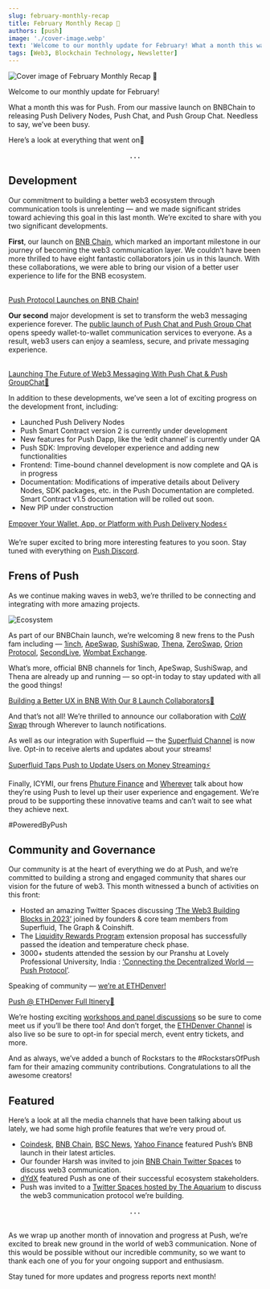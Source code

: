 ```yaml
---
slug: february-monthly-recap
title: February Monthly Recap 🚀
authors: [push]
image: './cover-image.webp'
text: 'Welcome to our monthly update for February! What a month this was for Push. From our massive launch on BNBChain to releasing Push Delivery Nodes, Push Chat, and Push Group Chat. Needless to say, we’ve been busy.'
tags: [Web3, Blockchain Technology, Newsletter]
---
```


![Cover image of February Monthly Recap 🚀](./cover-image.webp)

<!--truncate-->

Welcome to our monthly update for February!

What a month this was for Push. From our massive launch on BNBChain to releasing Push Delivery Nodes, Push Chat, and Push Group Chat. Needless to say, we’ve been busy.

Here’s a look at everything that went on🤩

<center><b>.   .   .</b></center>

## Development

Our commitment to building a better web3 ecosystem through communication tools is unrelenting — and we made significant strides toward achieving this goal in this last month. We’re excited to share with you two significant developments.

<b>First</b>, our launch on <a href="https://x.com/PushChain/status/1625812049379971073">BNB Chain</a>, which marked an important milestone in our journey of becoming the web3 communication layer. We couldn’t have been more thrilled to have eight fantastic collaborators join us in this launch. With these collaborations, we were able to bring our vision of a better user experience to life for the BNB ecosystem.<br/><br/>

[Push Protocol Launches on BNB Chain!](https://medium.com/push-protocol/push-protocol-launches-on-bnb-chain-25482b0ba046?source=post_page-----accc0e684afb--------------------------------)

<b>Our second</b> major development is set to transform the web3 messaging experience forever. The <a href="https://medium.com/push-protocol/launching-the-future-of-web3-messaging-with-push-chat-push-group-chat-de4cb7a65231">public launch of Push Chat and Push Group Chat</a> opens speedy wallet-to-wallet communication services to everyone. As a result, web3 users can enjoy a seamless, secure, and private messaging experience.<br/><br/>

[Launching The Future of Web3 Messaging With Push Chat & Push GroupChat🚀](https://medium.com/push-protocol/launching-the-future-of-web3-messaging-with-push-chat-push-group-chat-de4cb7a65231?source=post_page-----accc0e684afb--------------------------------)

In addition to these developments, we’ve seen a lot of exciting progress on the development front, including:

- Launched Push Delivery Nodes
- Push Smart Contract version 2 is currently under development
- New features for Push Dapp, like the ‘edit channel’ is currently under QA
- Push SDK: Improving developer experience and adding new functionalities
- Frontend: Time-bound channel development is now complete and QA is in progress
- Documentation: Modifications of imperative details about Delivery Nodes, SDK packages, etc. in the Push Documentation are completed. Smart Contract v1.5 documentation will be rolled out soon.
- New PIP under construction

[Empover Your Wallet, App, or Platform with Push Delivery Nodes⚡](https://medium.com/push-protocol/empower-your-wallet-app-or-platform-with-push-delivery-nodes-cbe2d575e9e7?source=post_page-----accc0e684afb--------------------------------)

We’re super excited to bring more interesting features to you soon. Stay tuned with everything on [Push Discord](https://discord.com/invite/pushprotocol).

## Frens of Push

As we continue making waves in web3, we’re thrilled to be connecting and integrating with more amazing projects.

![Ecosystem](./image-1.webp)

As part of our BNBChain launch, we’re welcoming 8 new frens to the Push fam including — [1inch](https://x.com/PushChain/status/1625842514916679680?s=20), [ApeSwap](https://x.com/PushChain/status/1625842514916679680?s=20), [SushiSwap](https://x.com/PushChain/status/1625842514916679680?s=20), [Thena](https://x.com/PushChain/status/1625842514916679680?s=20), [ZeroSwap](https://x.com/PushChain/status/1625842514916679680?s=20), [Orion Protocol](https://x.com/PushChain/status/1625842514916679680?s=20), [SecondLive](https://x.com/PushChain/status/1625842514916679680?s=20), [Wombat Exchange](https://x.com/PushChain/status/1625842514916679680?s=20).

What’s more, official BNB channels for 1inch, ApeSwap, SushiSwap, and Thena are already up and running — so opt-in today to stay updated with all the good things!

[Building a Better UX in BNB With Our 8 Launch Collaborators🚀](https://medium.com/push-protocol/building-a-better-ux-in-bnb-with-our-8-launch-collaborators-f4477bdd4920?source=post_page-----accc0e684afb--------------------------------)

And that’s not all! We’re thrilled to announce our collaboration with [CoW Swap](https://twitter.com/CoWSwap/status/1629121068777590785?s=20) through Wherever to launch notifications.

As well as our integration with Superfluid — the [Superfluid Channel](https://x.com/PushChain/status/1623692902089080834?s=20&t=LcdbhbBw0mCjejQ3Uer98w) is now live. Opt-in to receive alerts and updates about your streams!

[Superfluid Taps Push to Update Users on Money Streaming⚡](https://medium.com/push-protocol/superfluid-taps-push-to-update-users-on-money-streaming-eee368e4d7e6?source=post_page-----accc0e684afb--------------------------------)

Finally, ICYMI, our frens [Phuture Finance](https://medium.com/push-protocol/push-and-phuture-finance-team-up-to-enhance-user-engagement-c74e6ca31e62) and [Wherever](https://medium.com/push-protocol/push-and-wherever-team-up-to-bring-web3-communication-tools-to-dapps-1e5375b3aa86) talk about how they’re using Push to level up their user experience and engagement. We’re proud to be supporting these innovative teams and can’t wait to see what they achieve next.

#PoweredByPush

## Community and Governance

Our community is at the heart of everything we do at Push, and we’re committed to building a strong and engaged community that shares our vision for the future of web3. This month witnessed a bunch of activities on this front:

- Hosted an amazing Twitter Spaces discussing [‘The Web3 Building Blocks in 2023’](https://x.com/PushChain/status/1623368623073988608?s=20&t=LcdbhbBw0mCjejQ3Uer98w) joined by founders & core team members from Superfluid, The Graph & Coinshift.
- The [Liquidity Rewards Program](https://gov.push.org/t/extend-the-push-eth-push-liquidity-rewards-program/1335/8) extension proposal has successfully passed the ideation and temperature check phase.
- 3000+ students attended the session by our Pranshu at Lovely Professional University, India : [‘Connecting the Decentralized World — Push Protocol’](https://x.com/PushChain/status/1628428583441162241?s=20).

Speaking of community — [we’re at ETHDenver!](https://x.com/PushChain/status/1628077787469819920?s=20)

[Push @ ETHDenver Full Itinery🌄](https://medium.com/push-protocol/push-eth-denver-full-itinerary-2a62d5c75a4?source=post_page-----accc0e684afb--------------------------------)

We’re hosting exciting [workshops and panel discussions](https://x.com/PushChain/status/1628077787469819920?s=20) so be sure to come meet us if you’ll be there too! And don’t forget, the [ETHDenver Channel](https://x.com/PushChain/status/1627727362455441437?s=20) is also live so be sure to opt-in for special merch, event entry tickets, and more.

And as always, we’ve added a bunch of Rockstars to the #RockstarsOfPush fam for their amazing community contributions. Congratulations to all the awesome creators!

## Featured

Here’s a look at all the media channels that have been talking about us lately, we had some high profile features that we’re very proud of.

- [Coindesk](https://twitter.com/CoinDesk/status/1625818092789194752?s=20), [BNB Chain](https://x.com/PushChain/status/1626046206244712449?s=20), [BSC News](https://twitter.com/BSCNews/status/1625933518110101505?s=20), [Yahoo Finance](https://x.com/PushChain/status/1626526415419047936?s=20) featured Push’s BNB launch in their latest articles.
- Our founder Harsh was invited to join [BNB Chain Twitter Spaces](https://x.com/PushChain/status/1625378417754402821?s=20) to discuss web3 communication.
- [dYdX](https://x.com/PushChain/status/1625163558735708160?s=20) featured Push as one of their successful ecosystem stakeholders.
- Push was invited to a [Twitter Spaces hosted by The Aquarium](https://twitter.com/TheAquariumWCT/status/1623668187236818945?s=20&t=LcdbhbBw0mCjejQ3Uer98w) to discuss the web3 communication protocol we’re building.

<center><b>.   .   .</b></center><br/>

As we wrap up another month of innovation and progress at Push, we’re excited to break new ground in the world of web3 communication. None of this would be possible without our incredible community, so we want to thank each one of you for your ongoing support and enthusiasm.

Stay tuned for more updates and progress reports next month!
